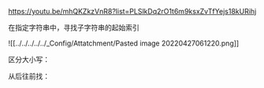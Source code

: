 https://youtu.be/mhQKZkzVnR8?list=PLSlkDq2rO1t6m9ksxZvTfYejs18kURihj

在指定字符串中，寻找子字符串的起始索引

![[../../../../../_Config/Attatchment/Pasted image 20220427061220.png]]

区分大小写：

从后往前找：